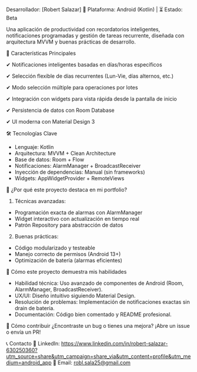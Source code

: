 Desarrollador: [Robert Salazar]
📱 Plataforma: Android (Kotlin) | ⏳ Estado: Beta

Una aplicación de productividad con recordatorios inteligentes, notificaciones programadas y gestión de tareas recurrente, diseñada con arquitectura MVVM y buenas prácticas de desarrollo.

🚀 Características Principales

✔ Notificaciones inteligentes basadas en días/horas específicos

✔ Selección flexible de días recurrentes (Lun-Vie, días alternos, etc.)

✔ Modo selección múltiple para operaciones por lotes

✔ Integración con widgets para vista rápida desde la pantalla de inicio

✔ Persistencia de datos con Room Database

✔ UI moderna con Material Design 3

🛠 Tecnologías Clave
- Lenguaje: Kotlin
- Arquitectura: MVVM + Clean Architecture
- Base de datos: Room + Flow
- Notificaciones: AlarmManager + BroadcastReceiver
- Inyección de dependencias: Manual (sin frameworks)
- Widgets: AppWidgetProvider + RemoteViews

🎯 ¿Por qué este proyecto destaca en mi portfolio?

1. Técnicas avanzadas:

- Programación exacta de alarmas con AlarmManager
- Widget interactivo con actualización en tiempo real
- Patrón Repository para abstracción de datos

2. Buenas prácticas:

- Código modularizado y testeable
- Manejo correcto de permisos (Android 13+)
- Optimización de batería (alarmas eficientes)

📌 Cómo este proyecto demuestra mis habilidades

- Habilidad técnica: Uso avanzado de componentes de Android (Room, AlarmManager, BroadcastReceiver).
- UX/UI: Diseño intuitivo siguiendo Material Design.
- Resolución de problemas: Implementación de notificaciones exactas sin drain de batería.
- Documentación: Código bien comentado y README profesional.

📌 Cómo contribuir
¿Encontraste un bug o tienes una mejora? ¡Abre un issue o envía un PR!

📞 Contacto
💼 LinkedIn: https://www.linkedin.com/in/robert-salazar-630250360?utm_source=share&utm_campaign=share_via&utm_content=profile&utm_medium=android_app
📧 Email: robl.sala25@gmail.com

